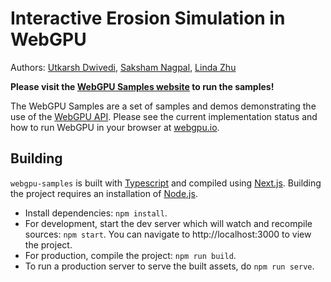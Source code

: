 # Interactive Erosion Simulation in WebGPU
Authors: [Utkarsh Dwivedi](https://linkedin.com/in/udwivedi/), [Saksham Nagpal](https://www.linkedin.com/in/nagpalsaksham/), [Linda Zhu](https://www.linkedin.com/in/lindadaism/)


**Please visit the [WebGPU Samples website](//webgpu.github.io/webgpu-samples/) to run the samples!**

The WebGPU Samples are a set of samples and demos
demonstrating the use of the [WebGPU API](//webgpu.dev). Please see the current
implementation status and how to run WebGPU in your browser at
[webgpu.io](//webgpu.io).

## Building
`webgpu-samples` is built with [Typescript](https://www.typescriptlang.org/)
and compiled using [Next.js](https://nextjs.org/). Building the project
requires an installation of [Node.js](https://nodejs.org/en/).

- Install dependencies: `npm install`.
- For development, start the dev server which will watch and recompile
  sources: `npm start`. You can navigate to http://localhost:3000 to view the project.
- For production, compile the project: `npm run build`.
- To run a production server to serve the built assets, do `npm run serve`.

